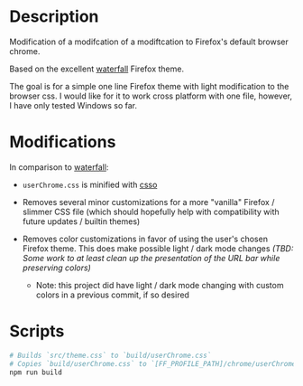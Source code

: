 # Description

Modification of a modifcation of a modiftcation to Firefox's default browser chrome.

Based on the excellent [waterfall](https://github.com/crambaud/waterfall) Firefox theme.

The goal is for a simple one line Firefox theme with light modification to the browser css. I would like for it to work cross platform with one file, however, I have only tested Windows so far.

# Modifications

In comparison to [waterfall](https://github.com/crambaud/waterfall):

- `userChrome.css` is minified with [csso](https://github.com/css/csso)

- Removes several minor customizations for a more "vanilla" Firefox / slimmer CSS file (which should hopefully help with compatibility with future updates / builtin themes)

- Removes color customizations in favor of using the user's chosen Firefox theme. This does make possible light / dark mode changes _(TBD: Some work to at least clean up the presentation of the URL bar while preserving colors)_

  - Note: this project did have light / dark mode changing with custom colors in a previous commit, if so desired

# Scripts

```sh
# Builds `src/theme.css` to `build/userChrome.css`
# Copies `build/userChrome.css` to `[FF_PROFILE_PATH]/chrome/userChrome.css`
npm run build
```
